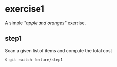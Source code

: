 # exercise1
A simple _"apple and oranges"_ exercise.

## step1
Scan a given list of items and compute the total cost

```sh
$ git switch feature/step1
```